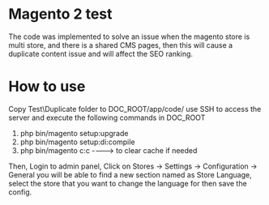 # Magento 2 test

The code was implemented to solve an issue when the magento store is multi store, and there is a shared CMS pages, then this will cause a duplicate content issue and will affect the SEO ranking.

# How to use
Copy Test\Duplicate folder to DOC_ROOT/app/code/ use SSH to access the server and execute the following commands in DOC_ROOT

1. php bin/magento setup:upgrade
2. php bin/magento setup:di:compile
3. php bin/magento c:c ----> to clear cache if needed

Then, Login to admin panel, Click on Stores -> Settings -> Configuration -> General you will be able to find a new section named as Store Language, select the store that you want to change the language for then save the config.
